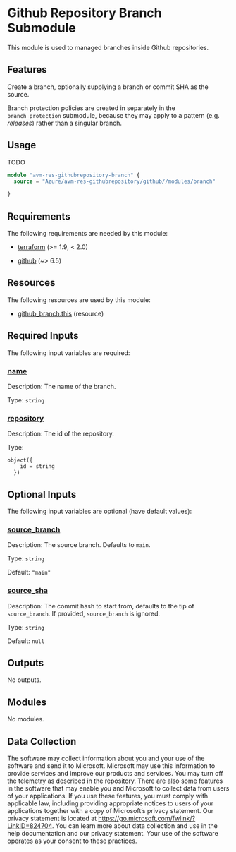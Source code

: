<!-- BEGIN_TF_DOCS -->
# Github Repository Branch Submodule

This module is used to managed branches inside Github repositories.

## Features

Create a branch, optionally supplying a branch or commit SHA as the source.

Branch protection policies are created in separately in the `branch_protection` submodule, because they may apply to a pattern (e.g. *releases*) rather than a singular branch.

## Usage

TODO

```terraform
module "avm-res-githubrepository-branch" {
  source = "Azure/avm-res-githubrepository/github//modules/branch"

}
```

<!-- markdownlint-disable MD013 -->
<!-- markdownlint-disable MD033 -->
## Requirements

The following requirements are needed by this module:

- <a name="requirement_terraform"></a> [terraform](#requirement\_terraform) (>= 1.9, < 2.0)

- <a name="requirement_github"></a> [github](#requirement\_github) (~> 6.5)

<!-- markdownlint-disable MD013 -->
## Resources

The following resources are used by this module:

- [github_branch.this](https://registry.terraform.io/providers/integrations/github/latest/docs/resources/branch) (resource)

<!-- markdownlint-disable MD013 -->
## Required Inputs

The following input variables are required:

### <a name="input_name"></a> [name](#input\_name)

Description: The name of the branch.

Type: `string`

### <a name="input_repository"></a> [repository](#input\_repository)

Description: The id of the repository.

Type:

```hcl
object({
    id = string
  })
```

## Optional Inputs

The following input variables are optional (have default values):

### <a name="input_source_branch"></a> [source\_branch](#input\_source\_branch)

Description: The source branch.  Defaults to `main`.

Type: `string`

Default: `"main"`

### <a name="input_source_sha"></a> [source\_sha](#input\_source\_sha)

Description: The commit hash to start from, defaults to the tip of `source_branch`.  If provided, `source_branch` is ignored.

Type: `string`

Default: `null`

## Outputs

No outputs.

## Modules

No modules.

<!-- markdownlint-disable MD013 -->
<!-- markdownlint-disable-next-line MD041 -->
## Data Collection

The software may collect information about you and your use of the software and send it to Microsoft. Microsoft may use this information to provide services and improve our products and services. You may turn off the telemetry as described in the repository. There are also some features in the software that may enable you and Microsoft to collect data from users of your applications. If you use these features, you must comply with applicable law, including providing appropriate notices to users of your applications together with a copy of Microsoft’s privacy statement. Our privacy statement is located at <https://go.microsoft.com/fwlink/?LinkID=824704>. You can learn more about data collection and use in the help documentation and our privacy statement. Your use of the software operates as your consent to these practices.
<!-- END_TF_DOCS -->